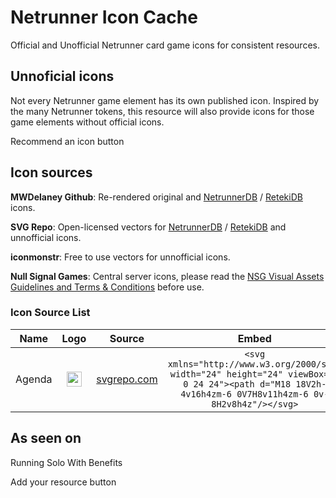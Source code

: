 # Netrunner Icon Cache

Official and Unofficial Netrunner card game icons for consistent resources.

## Unnoficial icons

Not every Netrunner game element has its own published icon. Inspired by the many Netrunner tokens, this resource will also provide icons for those game elements without official icons.

Recommend an icon button

## Icon sources

**MWDelaney Github**: Re-rendered original and [NetrunnerDB](https://netrunnerdb.com) / [RetekiDB](https://nrdb.reteki.fun) icons.

**SVG Repo**: Open-licensed vectors for [NetrunnerDB](https://netrunnerdb.com) / [RetekiDB](https://nrdb.reteki.fun) and unnofficial icons.

**iconmonstr**: Free to use vectors for unnofficial icons.

**Null Signal Games**: Central server icons, please read the [NSG Visual Assets Guidelines and Terms & Conditions](https://nullsignal.games/about/nsg-visual-assets) before use. 

### Icon Source List

**Name**|**Logo**|**Source**|**Embed**
:-----:|:-----:|:-----:|:-----:
Agenda|<img src="https://www.svgrepo.com/show/447285/chart-bar.svg" width="24">     |[svgrepo.com](https://www.svgrepo.com/svg/447285/chart-bar) |```<svg xmlns="http://www.w3.org/2000/svg" width="24" height="24" viewBox="0 0 24 24"><path d="M18 18V2h-4v16h4zm-6 0V7H8v11h4zm-6 0v-8H2v8h4z"/></svg>``` 

## As seen on

Running Solo With Benefits

Add your resource button


